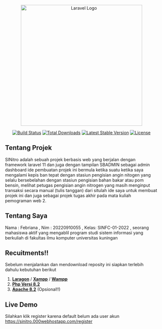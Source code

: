 <p align="center"><a href="https://laravel.com" target="_blank"><img src="https://raw.githubusercontent.com/laravel/art/master/logo-lockup/5%20SVG/2%20CMYK/1%20Full%20Color/laravel-logolockup-cmyk-red.svg" width="400" alt="Laravel Logo"></a></p>

<p align="center">
<a href="https://github.com/laravel/framework/actions"><img src="https://github.com/laravel/framework/workflows/tests/badge.svg" alt="Build Status"></a>
<a href="https://packagist.org/packages/laravel/framework"><img src="https://img.shields.io/packagist/dt/laravel/framework" alt="Total Downloads"></a>
<a href="https://packagist.org/packages/laravel/framework"><img src="https://img.shields.io/packagist/v/laravel/framework" alt="Latest Stable Version"></a>
<a href="https://packagist.org/packages/laravel/framework"><img src="https://img.shields.io/packagist/l/laravel/framework" alt="License"></a>
</p>

## Tentang Projek

SINitro adalah sebuah projek berbasis web yang berjalan dengan framework laravel 11 dan juga dengan tampilan SBADMIN sebagai admin dashboard
ide pembuatan projek ini bermula ketika suatu ketika saya mengalami kepis ban tepat dengan stasiun pengisian angin nitogen yang selalu bersebelahan
dengan stasiun pengisian bahan bakar atau pom bensin, melihat petugas pengisian angin nitrogen yang masih menginput transaksi secara manual (tulis tanggan)
dari situlah ide saya untuk membuat projek ini dan juga sebagai projek tugas akhir pada mata kuliah pemograman web 2.

## Tentang Saya

Nama : Febriana ,
Nim  : 20220910055 ,
Kelas: SINFC-01-2022 ,
seorang mahasiswa aktif yang mengablil program studi sistem informasi yang berkuliah di fakultas ilmu komputer universitas kuningan

## Recuitments!!
Sebelum menjalankan dan mendownload reposity ini siapkan terlebih dahulu kebutuhan berikut
1. **[Laragon](https://vehikl.com/)** / **[Xampp](https://vehikl.com/)** / **[Wampp](https://vehikl.com/)**
2. **[Php Versi 8.2](https://tighten.co)**
3. **[Apache 8.2](https://tighten.co)** (Opsional!!)

## Live Demo
Silahkan klik register karena default belum ada user akun
https://sinitro.000webhostapp.com/register
